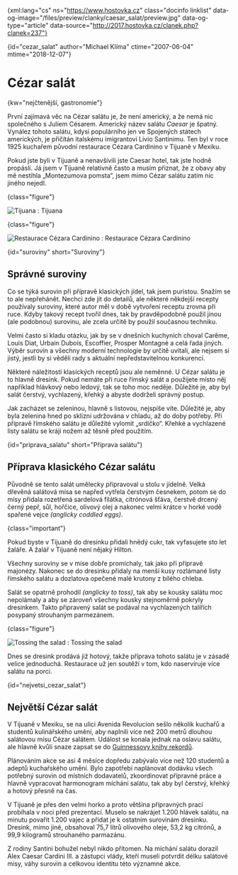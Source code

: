 
{xml:lang="cs" ns="https://www.hostovka.cz" class="docinfo linklist" data-og-image="/files/preview/clanky/caesar_salat/preview.jpg" data-og-type="article" data-source="http://2017.hostovka.cz/clanek.php?clanek=237"}

{id="cezar\_salat" author="Michael Klíma" ctime="2007-06-04" mtime="2018-12-07"}

# Cézar salát

{kw="nejčtenější, gastronomie"}

První zajímavá věc na Cézar salátu je, že není americký, a že nemá nic společného s Juliem Césarem. Americký název salátu _Caesar_ je špatný. Vynález tohoto salátu, kdysi populárního jen ve Spojených státech amerických, je přičítán italskému imigrantovi Livio Santinimu. Ten byl v roce 1925 kuchařem původní restaurace Cézara Cardinino v Tijuaně v Mexiku.

Pokud jste byli v Tijuaně a nenavšívili jste Caesar hotel, tak jste hodně propásli. Já jsem v Tijuaně relativně často a musím přiznat, že z obavy aby mě nestihla „Montezumova pomsta“, jsem mimo Cézar salátu zatím nic jiného nejedl.

{class="figure"}

![Tijuana][2] 
:   Tijuana

{class="figure"}

![Restaurace Cézara Cardinino][3] 
:   Restaurace Cézara Cardinino


{id="suroviny" short="Suroviny"}

## Správné suroviny

Co se týká surovin při přípravě klasických jídel, tak jsem puristou. Snažím se to ale nepřehánět. Nechci zde jít do detailů, ale některé někdejší recepty používaly suroviny, které autor měl v době vytvoření receptu zrovna při ruce. Kdyby takový recept tvořil dnes, tak by pravděpodobně použil jinou (ale podobnou) surovinu, ale zcela určitě by použil současnou techniku.

Velmi často si kladu otázku, jak by se v dnešních kuchyních choval Carême, Louis Diat, Urbain Dubois, Escoffier, Prosper Montagné a celá řada jiných. Výběr surovin a všechny moderní technologie by určitě uvítali, ale nejsem si jistý, jestli by si věděli rady s aktuální nepředstavitelnou konkurencí.

Některé náležitosti klasických receptů jsou ale neměnné. U Cézar salátu je to hlavně dresink. Pokud nemáte při ruce římský salát a použijete místo něj například hlávkový nebo ledový, tak se toho moc neděje. Důležité je, aby byl salát čerstvý, vychlazený, křehký a abyste dodrželi správný postup.

Jak zacházet se zeleninou, hlavně s listovou, nejspíše víte. Důležité je, aby byla zelenina hned po sklizni udržována v chladu, až do doby potřeby. Při přípravě římského salátu je důležité vylomit „srdíčko“. Křehké a vychlazené listy salátu se krájí nožem až těsně před použitím.

{id="priprava_salatu" short="Příprava salátu"}

## Příprava klasického Cézar salátu

Původně se tento salát umělecky připravoval u stolu v jídelně. Velká dřevěná salátová mísa se napřed vytřela čerstvým česnekem, potom se do mísy přidala rozetřená sardelová filátka, citrónová šťáva, čerstvě drcený černý pepř, sůl, hořčice, olivový olej a nakonec velmi krátce v horké vodě spařené vejce _(anglicky coddled eggs)_.

{class="important"}

Pokud byste v Tijuaně do dresinku přidali hnědý cukr, tak vyfasujete sto let žaláře. A žalář v Tijuaně není nějaký Hilton.

Všechny suroviny se v míse dobře promíchaly, tak jako při přípravě majonézy. Nakonec se do dresinku přidaly na menší kusy rozlámané listy římského salátu a dozlatova opečené malé krutony z bílého chleba.

Salát se opatrně prohodil _(anglicky to toss)_, tak aby se kousky salátu moc nepolámaly a aby se zároveň všechny kousky stejnoměrně pokryly dresinkem. Takto připravený salát se podával na vychlazených talířích posypaný strouhaným parmezánem.

{class="figure"}

![Tossing the salad][4] 
:   Tossing the salad

Dnes se dresink prodává již hotový, takže příprava tohoto salátu je v zásadě velice jednoduchá. Restaurace už jen soutěží v tom, kdo naservíruje více salátu na porci.

{id="nejvetsi_cezar_salat"}

## Největší Cézar salát

V Tijuaně v Mexiku, se na ulici Avenida Revolucion sešlo několik kuchařů a studentů kulinářského umění, aby naplnili více než 200 metrů dlouhou salátovou mísu Cézar salátem. Událost se konala jednak na oslavu salátu, ale hlavně kvůli snaze zapsat se do [Guinnessovy knihy rekordů][5].

Plánováním akce se asi 4 měsíce dopředu zabývalo více než 120 studentů a adeptů kuchařského umění. Bylo zapotřebí naplánovat dodávku všech potřebný surovin od místních dodavatelů, zkoordinovat přípravné práce a hlavně vypracovat harmonogram míchání salátu, tak aby byl čerstvý, křehký a hotový přesně na čas.

V Tijuaně je přes den velmi horko a proto většina přípravných prací probíhala v noci před prezentací. Muselo se nakrájet 1.200 hlávek salátu, na minutu povařit 1.200 vajec a přidat je k ostatním surovinám dresinku. Dresink, mimo jiné, obsahoval 75,7 litrů olivového oleje, 53,2 kg citrónů, a 99,9 kilogramů strouhaného parmazánu.

Z rodiny Santini bohužel nebyl nikdo přítomen. Na míchání salátu dorazil Alex Caesar Cardini III. a zástupci vlády, kteří museli potvrdit délku salátové mísy, váhy surovin a celkovou identitu této významné akce.

 [1]: /files/thumbs/clanky/caesar_salat/04-06-07-4.JPG
 [2]: /files/thumbs/clanky/caesar_salat/04-06-07-5.JPG
 [3]: /files/thumbs/clanky/caesar_salat/04-06-07-6.JPG
 [4]: /files/thumbs/clanky/caesar_salat/04-06-07-7.JPG
 [5]: https://cs.wikipedia.org/wiki/Guinnessova_kniha_rekord%C5%AF
